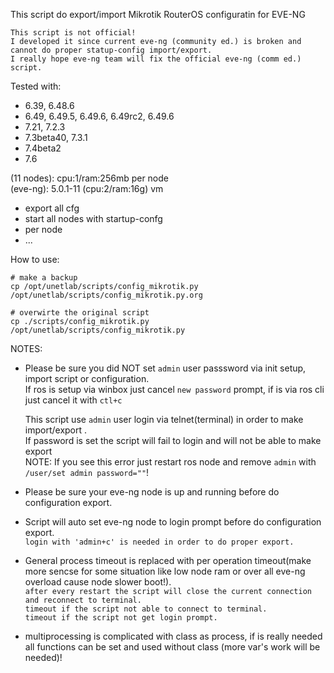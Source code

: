 This script do export/import Mikrotik RouterOS configuratin for EVE-NG   

```
This script is not official!
I developed it since current eve-ng (community ed.) is broken and cannot do proper statup-config import/export.
I really hope eve-ng team will fix the official eve-ng (comm ed.) script.
```

Tested with:   

- 6.39, 6.48.6
- 6.49, 6.49.5, 6.49.6, 6.49rc2, 6.49.6  
- 7.21, 7.2.3
- 7.3beta40, 7.3.1
- 7.4beta2
- 7.6

(11 nodes): cpu:1/ram:256mb per node   
(eve-ng): 5.0.1-11 (cpu:2/ram:16g) vm  

- export all cfg
- start all nodes with startup-confg
- per node
- ...

How to use:

```
# make a backup
cp /opt/unetlab/scripts/config_mikrotik.py /opt/unetlab/scripts/config_mikrotik.py.org

# overwirte the original script
cp ./scripts/config_mikrotik.py /opt/unetlab/scripts/config_mikrotik.py
```

NOTES: 
- Please be sure you did NOT set `admin` user passsword via init setup, import script or configuration.  
  If ros is setup via winbox just cancel `new password` prompt, if is via ros cli just cancel it with `ctl+c`  
  
  This script use `admin` user login via telnet(terminal) in order to make import/export .  
  If password is set the script will fail to login and will not be able to make export  
  NOTE: If you see this error just restart ros node and remove `admin` with `/user/set admin password=""`!  

- Please be sure your eve-ng node is up and running before do configuration export.   
- Script will auto set eve-ng node to login prompt before do configuration export.   
  `login with 'admin+c' is needed in order to do proper export.  `
- General process timeout is replaced with per operation timeout(make more sencse for some situation like low node ram or over all eve-ng overload cause node slower boot!).  
  `after every restart the script will close the current connection and reconnect to terminal.`  
  `timeout if the script not able to connect to terminal.`  
  `timeout if the script not get login prompt.`  
- multiprocessing is complicated with class as process, if is really needed all functions can be set and used without class (more var's work will be needed)!  

